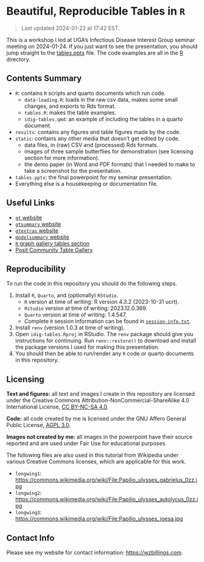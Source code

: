 

<!-- README.md is generated from README.qmd. Please edit that file -->

# Beautiful, Reproducible Tables in `R`

> Last updated 2024-01-22 at 17:42 EST.

This is a workshop I led at UGA’s Infectious Disease Interest Group
seminar meeting on 2024-01-24. If you just want to see the presentation,
you should jump straight to the [tables.pptx](tables.pptx) file. The
code examples are all in the [R](./R/) directory.

<!-- badges: start -->
<!-- badges: end -->

## Contents Summary

- `R`: contains `R` scripts and quarto documents which run code.
  - `data-loading.R`: loads in the raw csv data, makes some small
    changes, and exports to Rds format.
  - `tables.R`: makes the table examples.
  - `idig-tables.qmd`: an example of including the tables in a quarto
    document.
- `results`: contains any figures and table figures made by the code.
- `static`: contains any other media that doesn’t get edited by code.
  - data files, in (raw) CSV and (processed) Rds formats.
  - images of three sample butterflies for demonstration (see licensing
    section for more information).
  - the demo paper (in Word and PDF formats) that I needed to make to
    take a screenshot for the presentation.
- `tables.pptx`: the final powerpoint for my seminar presentation.
- Everything else is a housekeeping or documentation file.

## Useful Links

- [`gt` website](https://gt.rstudio.com/)
- [`gtsummary` website](https://www.danieldsjoberg.com/gtsummary/)
- [`gtextras` website](https://jthomasmock.github.io/gtExtras/)
- [`modelsummary` website](https://modelsummary.com/)
- [`R` graph gallery tables
  section](https://r-graph-gallery.com/table.html)
- [Posit Community Table
  Gallery](https://community.rstudio.com/c/table-gallery/64)

## Reproducibility

To run the code in this repository you should do the following steps.

1.  Install `R`, `Quarto`, and (optionally) `RStudio`.
    - `R` version at time of writing: R version 4.3.2 (2023-10-31 ucrt).
    - `Rstudio` version at time of writing: 2023.12.0.369.
    - `Quarto` version at time of writing: 1.4.547.
    - Complete `R` session information can be found in
      [`session-info.txt`](session-info.txt).
2.  Install `renv` (version 1.0.3 at time of writing).
3.  Open `idig-tables.Rproj` in RStudio. The `renv` package should give
    you instructions for continuing. Run `renv::restore()` to download
    and install the package versions I used for making this
    presentation.
4.  You should then be able to run/render any `R` code or quarto
    documents in this repository.

## Licensing

**Text and figures:** all text and images I create in this repository
are licensed under the Creative Commons
Attribution-NonCommercial-ShareAlike 4.0 International License, [CC
BY-NC-SA 4.0](https://creativecommons.org/licenses/by-nc-sa/4.0/).

**Code:** all code created by me is licensed under the GNU Affero
General Public License, [AGPL 3.0](LICENSE.md).

**Images not created by me:** all images in the powerpoint have their
source reported and are used under Fair Use for educational purposes.

The following files are also used in this tutorial from Wikipedia under
various Creative Commons licenses, which are applicable for this work.

- `longwing1`:
  <https://commons.wikimedia.org/wiki/File:Papilio_ulysses_gabrielus_0zz.jpg>
- `longwing2`:
  <https://commons.wikimedia.org/wiki/File:Papilio_ulysses_autolycus_0zz.jpg>
- `longwing3`:
  <https://commons.wikimedia.org/wiki/File:Papilio_ulysses_joesa.jpg>

## Contact Info

Please see my website for contact information: <https://wzbillings.com>.

